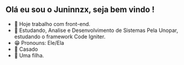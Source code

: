 ## Olá eu sou o Juninnzx, seja bem vindo !

- 🔭 Hoje trabalho com front-end.
- 🌱 Estudando, Analise e Desenvolvimento de Sistemas Pela Unopar, estudando o framework Code Igniter.
- 😁 Pronouns: Ele/Ela
- 💍 Casado
- 👶 Uma filha.
<div>
  <a href="">
  <img height:"180em" src="https://github-redme-stats.versel,app/api?username=juninnzx21&show_icons=true&theme=dracula&include_all_commits=true&count_private=true/>
  <img height:"180em" src="https://github-redme-stats.versel.app/api/top-langs/?username=juninnzx21&layout-compact&langs_count=16&theme=dracula'/>
/div>
